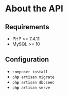 # About the API

## Requirements

- PHP >= 7.4.11
- MySQL >= 10

## Configuration

- `composer install`
- `php artisan migrate`
- `php artisan db:seed`
- `php artisan serve`
